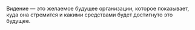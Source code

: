 Видение — это желаемое будущее организации, которое показывает, куда она стремится и какими средствами будет достигнуто это будущее.

